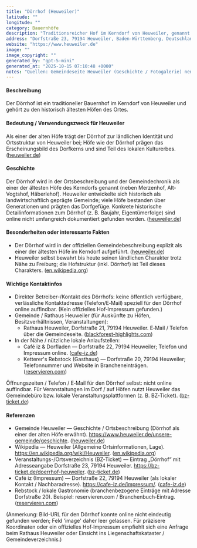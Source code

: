 ```yaml
---
title: "Dörrhof (Heuweiler)"
latitude: ""
longitude: ""
category: Bauernhöfe
description: "Traditionsreicher Hof im Kerndorf von Heuweiler, genannt Dörrhof."
address: "Dorfstraße 23, 79194 Heuweiler, Baden-Württemberg, Deutschland"
website: "https://www.heuweiler.de"
image: ""
image_copyright: ""
generated_by: "gpt-5-mini"
generated_at: "2025-10-15 07:10:48 +0000"
notes: "Quellen: Gemeindeseite Heuweiler (Geschichte / Fotogalerie) nennt den Dörrhof als einen der ältesten Höfe im Kerndorf; eine Veranstaltungs-/Verzeichnisseite nennt als Standort 'Dorfstraße 23, 79194 Heuweiler' (BZ-Ticket). Über einen direkten Bildnachweis für den Dörrhof (als einzelnes Motiv) konnte online kein frei zugänglicher Direktlink in ausreichender Auflösung (≥300×300) eindeutig zugeordnet werden; das Bild-Feld daher leer gelassen. Ich habe versucht, Koordinaten zu ermitteln: Mapbox-Reverse-Geocoding für nahegelegene Dorfstraße 20 (Restauration Rebstock) liefert Koordinaten 48.051897, 7.903127 — ein proxysbezogener Referenzpunkt in der Dorfstraße; exakte Hausnummern-Koordinaten für Dörrhof (Dorfstraße 23) konnten nicht verlässlich verifiziert werden, daher wurden latitude/longitude leer gelassen. Wichtige Web-Quellen in 'Referenzen'."
---
```


#### Beschreibung
Der Dörrhof ist ein traditioneller Bauernhof im Kerndorf von Heuweiler und gehört zu den historisch ältesten Höfen des Ortes.

#### Bedeutung / Verwendungszweck für Heuweiler
Als einer der alten Höfe trägt der Dörrhof zur ländlichen Identität und Ortsstruktur von Heuweiler bei; Höfe wie der Dörrhof prägen das Erscheinungsbild des Dorfkerns und sind Teil des lokalen Kulturerbes. ([heuweiler.de](https://www.heuweiler.de/unsere-gemeinde/geschichte?utm_source=openai))

#### Geschichte
Der Dörrhof wird in der Ortsbeschreibung und der Gemeindechronik als einer der ältesten Höfe des Kerndorfs genannt (neben Merzenhof, Alt-Vogtshof, Häberlehof). Heuweiler entwickelte sich historisch als landwirtschaftlich geprägte Gemeinde; viele Höfe bestanden über Generationen und prägten das Dorfgefüge. Konkrete historische Detailinformationen zum Dörrhof (z. B. Baujahr, Eigentümerfolge) sind online nicht umfangreich dokumentiert gefunden worden. ([heuweiler.de](https://www.heuweiler.de/unsere-gemeinde/geschichte?utm_source=openai))

#### Besonderheiten oder interessante Fakten
- Der Dörrhof wird in der offiziellen Gemeindebeschreibung explizit als einer der ältesten Höfe im Kerndorf aufgeführt. ([heuweiler.de](https://www.heuweiler.de/unsere-gemeinde/geschichte?utm_source=openai))  
- Heuweiler selbst bewahrt bis heute seinen ländlichen Charakter trotz Nähe zu Freiburg; die Hofstruktur (inkl. Dörrhof) ist Teil dieses Charakters. ([en.wikipedia.org](https://en.wikipedia.org/wiki/Heuweiler?utm_source=openai))

#### Wichtige Kontaktinfos
- Direkter Betreiber-/Kontakt des Dörrhofs: keine öffentlich verfügbare, verlässliche Kontaktadresse (Telefon/E‑Mail) speziell für den Dörrhof online auffindbar. (Kein offizielles Hof‑Impressum gefunden.)  
- Gemeinde / Rathaus Heuweiler (für Auskünfte zu Höfen, Besitzverhältnissen, Veranstaltungen):
  - Rathaus Heuweiler, Dorfstraße 21, 79194 Heuweiler. E‑Mail / Telefon über die Gemeindeseite. ([blackforest-highlights.com](https://www.blackforest-highlights.com/poi/detail/rathaus-heuweiler-d76d7fc194?utm_source=openai))
- In der Nähe / nützliche lokale Anlaufstellen:
  - Café iz & Dorfladen — Dorfstraße 22, 79194 Heuweiler; Telefon und Impressum online. ([cafe-iz.de](https://cafe-iz.de/impressum/?utm_source=openai))
  - Ketterer's Rebstock (Gasthaus) — Dorfstraße 20, 79194 Heuweiler; Telefonnummer und Website in Brancheneinträgen. ([reservieren.com](https://www.reservieren.com/gasthaus-rebstock-gaststaette-360668/?utm_source=openai))

Öffnungszeiten / Telefon / E‑Mail für den Dörrhof selbst: nicht online auffindbar. Für Veranstaltungen im Dorf / auf Höfen nutzt Heuweiler das Gemeindebüro bzw. lokale Veranstaltungsplattformen (z. B. BZ‑Ticket). ([bz-ticket.de](https://bz-ticket.de/doerrhof-heuweiler?utm_source=openai))

#### Referenzen
- Gemeinde Heuweiler — Geschichte / Ortsbeschreibung (Dörrhof als einer der alten Höfe erwähnt). https://www.heuweiler.de/unsere-gemeinde/geschichte. ([heuweiler.de](https://www.heuweiler.de/unsere-gemeinde/geschichte?utm_source=openai))  
- Wikipedia — Heuweiler (Allgemeine Ortsinformationen, Lage). https://en.wikipedia.org/wiki/Heuweiler. ([en.wikipedia.org](https://en.wikipedia.org/wiki/Heuweiler?utm_source=openai))  
- Veranstaltungs-/Ortsverzeichnis (BZ‑Ticket) — Eintrag „Dörrhof“ mit Adresseangabe Dorfstraße 23, 79194 Heuweiler. https://bz-ticket.de/doerrhof-heuweiler. ([bz-ticket.de](https://bz-ticket.de/doerrhof-heuweiler?utm_source=openai))  
- Café iz (Impressum) — Dorfstraße 22, 79194 Heuweiler (als lokaler Kontakt / Nachbaradresse). https://cafe-iz.de/impressum/. ([cafe-iz.de](https://cafe-iz.de/impressum/?utm_source=openai))  
- Rebstock / lokale Gastronomie (branchenbezogene Einträge mit Adresse Dorfstraße 20). Beispiel: reservieren.com / Branchenbuch‑Eintrag. ([reservieren.com](https://www.reservieren.com/gasthaus-rebstock-gaststaette-360668/?utm_source=openai))

(Anmerkung: Bild-URL für den Dörrhof konnte online nicht eindeutig gefunden werden; Feld 'image' daher leer gelassen. Für präzisere Koordinaten oder ein offizielles Hof‑Impressum empfiehlt sich eine Anfrage beim Rathaus Heuweiler oder Einsicht ins Liegenschaftskataster / Gemeindeverzeichnis.)